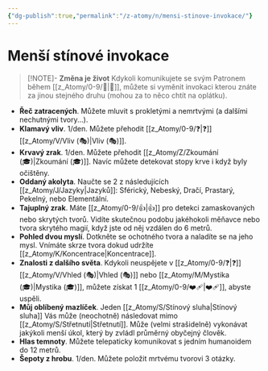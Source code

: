 ```yaml
---
{"dg-publish":true,"permalink":"/z-atomy/n/mensi-stinove-invokace/"}
---
```


# Menší stínové invokace
>[!NOTE]- **Změna je život**
>Kdykoli komunikujete se svým Patronem během [[z_Atomy/0-9/🔋\|🔋]], můžete si vyměnit invokaci kterou znáte za jinou stejného druhu (mohou za to něco chtít na oplátku).

- **Řeč zatracených**. Můžete mluvit s prokletými a nemrtvými (a dalšími nechutnými tvory...).
⠀
- **Klamavý vliv**. 1/den. Můžete přehodit [[z_Atomy/0-9/❓\|❓]] [[z_Atomy/V/Vliv (🎭)\|Vliv (🎭)]].
⠀
- **Krvavý zrak**. 1/den. Můžete přehodit [[z_Atomy/Z/Zkoumání (🎓)\|Zkoumání (🎓)]]. Navíc můžete detekovat stopy krve i když byly očištěny.
⠀
- **Oddaný akolyta**. Naučte se 2 z následujících [[z_Atomy/J/Jazyky\|Jazyků]]: Sférický, Nebeský, Dračí, Prastarý, Pekelný, nebo Elementální.
⠀
- **Tajuplný zrak**. Máte [[z_Atomy/0-9/👍\|👍]] pro detekci zamaskovaných nebo skrytých tvorů. Vidíte skutečnou podobu jakéhokoli měňavce nebo tvora skrytého magií, když jste od něj vzdálen do 6 metrů.
⠀
- **Pohled dvou myslí**. Dotkněte se ochotného tvora a naladíte se na jeho mysl. Vnímáte skrze tvora dokud udržíte [[z_Atomy/K/Koncentrace\|Koncentrace]].
⠀
- **Znalosti z dalšího světa**. Kdykoli neuspějete v [[z_Atomy/0-9/❓\|❓]] [[z_Atomy/V/Vhled (🎭)\|Vhled (🎭)]] nebo [[z_Atomy/M/Mystika (🎓)\|Mystika (🎓)]], můžete získat 1 [[z_Atomy/0-9/❤️‍🩹\|❤️‍🩹]], abyste uspěli.
⠀
- **Můj oblíbený mazlíček**. Jeden [[z_Atomy/S/Stínový sluha\|Stínový sluha]] Vás může (neochotně) následovat mimo [[z_Atomy/S/Střetnutí\|Střetnutí]]. Může (velmi strašidelně) vykonávat jakýkoli menší úkol, který by zvládl průměrný obyčejný člověk.
⠀
- **Hlas temnoty**. Můžete telepaticky komunikovat s jedním humanoidem do 12 metrů.
⠀
- **Šepoty z hrobu**. 1/den. Můžete položit mrtvému tvorovi 3 otázky.